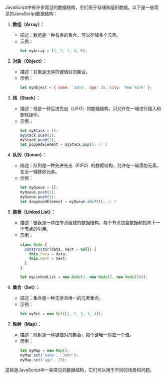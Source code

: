 JavaScript中有许多常见的数据结构，它们用于存储和组织数据。以下是一些常见的JavaScript数据结构：

1. **数组（Array）：**
   - 描述：数组是一种有序的集合，可以存储多个元素。
   - 示例：
     ```javascript
     let myArray = [1, 2, 3, 4, 5];
     ```

2. **对象（Object）：**
   - 描述：对象是无序的键值对的集合。
   - 示例：
     ```javascript
     let myObject = { name: 'John', age: 25, city: 'New York' };
     ```

3. **栈（Stack）：**
   - 描述：栈是一种后进先出（LIFO）的数据结构，只允许在一端进行插入和删除操作。
   - 示例：
     ```javascript
     let myStack = [];
     myStack.push(1);
     myStack.push(2);
     let poppedElement = myStack.pop(); // 2
     ```

4. **队列（Queue）：**
   - 描述：队列是一种先进先出（FIFO）的数据结构，允许在一端添加元素，在另一端移除元素。
   - 示例：
     ```javascript
     let myQueue = [];
     myQueue.push(1);
     myQueue.push(2);
     let dequeuedElement = myQueue.shift(); // 1
     ```

5. **链表（Linked List）：**
   - 描述：链表是一种由节点组成的数据结构，每个节点包含数据和指向下一个节点的引用。
   - 示例：
     ```javascript
     class Node {
       constructor(data, next = null) {
         this.data = data;
         this.next = next;
       }
     }

     let myLinkedList = new Node(1, new Node(2, new Node(3)));
     ```

6. **集合（Set）：**
   - 描述：集合是一种无序且唯一的元素集合。
   - 示例：
     ```javascript
     let mySet = new Set([1, 2, 3, 3, 4]);
     ```

7. **映射（Map）：**
   - 描述：映射是一种键值对的集合，每个键唯一对应一个值。
   - 示例：
     ```javascript
     let myMap = new Map();
     myMap.set('name', 'John');
     myMap.set('age', 25);
     ```

这些是JavaScript中一些常见的数据结构，它们可以用于不同的场景和问题。